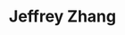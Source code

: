 ---
layout: page
title: Jeffrey Zhang
description: Undergraduate Student (Mechanical Engineering)
img: assets/img/jzhang.jpg
redirect: 
importance: 1
category: Alumni
horizontal: true
---